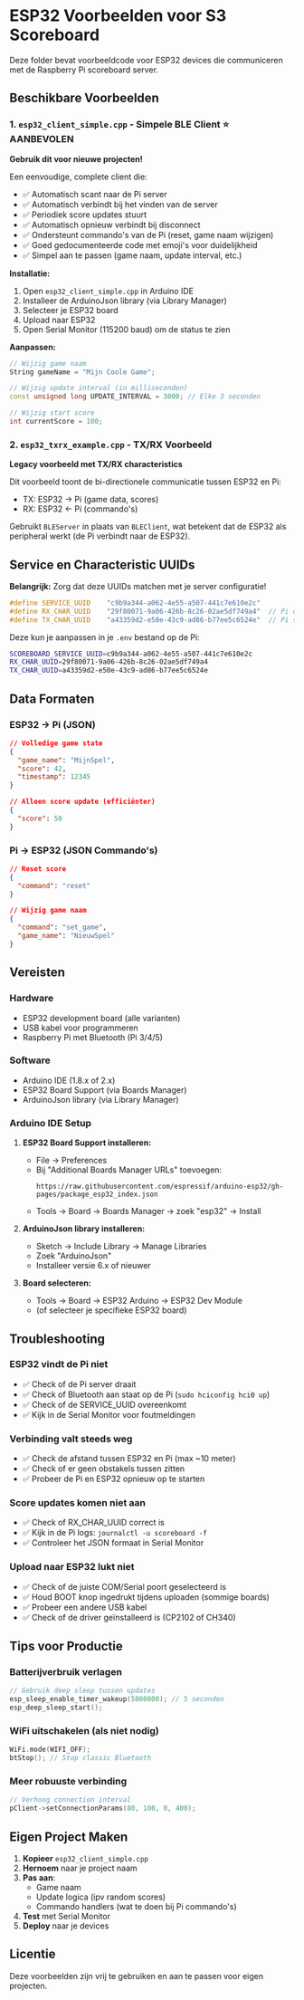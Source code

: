 # ESP32 Voorbeelden voor S3 Scoreboard

Deze folder bevat voorbeeldcode voor ESP32 devices die communiceren met de Raspberry Pi scoreboard server.

## Beschikbare Voorbeelden

### 1. `esp32_client_simple.cpp` - Simpele BLE Client ⭐ AANBEVOLEN
**Gebruik dit voor nieuwe projecten!**

Een eenvoudige, complete client die:
- ✅ Automatisch scant naar de Pi server
- ✅ Automatisch verbindt bij het vinden van de server
- ✅ Periodiek score updates stuurt
- ✅ Automatisch opnieuw verbindt bij disconnect
- ✅ Ondersteunt commando's van de Pi (reset, game naam wijzigen)
- ✅ Goed gedocumenteerde code met emoji's voor duidelijkheid
- ✅ Simpel aan te passen (game naam, update interval, etc.)

**Installatie:**
1. Open `esp32_client_simple.cpp` in Arduino IDE
2. Installeer de ArduinoJson library (via Library Manager)
3. Selecteer je ESP32 board
4. Upload naar ESP32
5. Open Serial Monitor (115200 baud) om de status te zien

**Aanpassen:**
```cpp
// Wijzig game naam
String gameName = "Mijn Coole Game";

// Wijzig update interval (in milliseconden)
const unsigned long UPDATE_INTERVAL = 3000; // Elke 3 seconden

// Wijzig start score
int currentScore = 100;
```

### 2. `esp32_txrx_example.cpp` - TX/RX Voorbeeld
**Legacy voorbeeld met TX/RX characteristics**

Dit voorbeeld toont de bi-directionele communicatie tussen ESP32 en Pi:
- TX: ESP32 → Pi (game data, scores)
- RX: ESP32 ← Pi (commando's)

Gebruikt `BLEServer` in plaats van `BLEClient`, wat betekent dat de ESP32 als peripheral werkt (de Pi verbindt naar de ESP32).

## Service en Characteristic UUIDs

**Belangrijk:** Zorg dat deze UUIDs matchen met je server configuratie!

```cpp
#define SERVICE_UUID    "c9b9a344-a062-4e55-a507-441c7e610e2c"
#define RX_CHAR_UUID    "29f80071-9a06-426b-8c26-02ae5df749a4"  // Pi ontvangt
#define TX_CHAR_UUID    "a43359d2-e50e-43c9-ad86-b77ee5c6524e"  // Pi stuurt
```

Deze kun je aanpassen in je `.env` bestand op de Pi:
```bash
SCOREBOARD_SERVICE_UUID=c9b9a344-a062-4e55-a507-441c7e610e2c
RX_CHAR_UUID=29f80071-9a06-426b-8c26-02ae5df749a4
TX_CHAR_UUID=a43359d2-e50e-43c9-ad86-b77ee5c6524e
```

## Data Formaten

### ESP32 → Pi (JSON)
```json
// Volledige game state
{
  "game_name": "MijnSpel",
  "score": 42,
  "timestamp": 12345
}

// Alleen score update (efficiënter)
{
  "score": 50
}
```

### Pi → ESP32 (JSON Commando's)
```json
// Reset score
{
  "command": "reset"
}

// Wijzig game naam
{
  "command": "set_game",
  "game_name": "NieuwSpel"
}
```

## Vereisten

### Hardware
- ESP32 development board (alle varianten)
- USB kabel voor programmeren
- Raspberry Pi met Bluetooth (Pi 3/4/5)

### Software
- Arduino IDE (1.8.x of 2.x)
- ESP32 Board Support (via Boards Manager)
- ArduinoJson library (via Library Manager)

### Arduino IDE Setup
1. **ESP32 Board Support installeren:**
   - File → Preferences
   - Bij "Additional Boards Manager URLs" toevoegen:
     ```
     https://raw.githubusercontent.com/espressif/arduino-esp32/gh-pages/package_esp32_index.json
     ```
   - Tools → Board → Boards Manager → zoek "esp32" → Install

2. **ArduinoJson library installeren:**
   - Sketch → Include Library → Manage Libraries
   - Zoek "ArduinoJson"
   - Installeer versie 6.x of nieuwer

3. **Board selecteren:**
   - Tools → Board → ESP32 Arduino → ESP32 Dev Module
   - (of selecteer je specifieke ESP32 board)

## Troubleshooting

### ESP32 vindt de Pi niet
- ✅ Check of de Pi server draait
- ✅ Check of Bluetooth aan staat op de Pi (`sudo hciconfig hci0 up`)
- ✅ Check of de SERVICE_UUID overeenkomt
- ✅ Kijk in de Serial Monitor voor foutmeldingen

### Verbinding valt steeds weg
- ✅ Check de afstand tussen ESP32 en Pi (max ~10 meter)
- ✅ Check of er geen obstakels tussen zitten
- ✅ Probeer de Pi en ESP32 opnieuw op te starten

### Score updates komen niet aan
- ✅ Check of RX_CHAR_UUID correct is
- ✅ Kijk in de Pi logs: `journalctl -u scoreboard -f`
- ✅ Controleer het JSON formaat in Serial Monitor

### Upload naar ESP32 lukt niet
- ✅ Check of de juiste COM/Serial poort geselecteerd is
- ✅ Houd BOOT knop ingedrukt tijdens uploaden (sommige boards)
- ✅ Probeer een andere USB kabel
- ✅ Check of de driver geïnstalleerd is (CP2102 of CH340)

## Tips voor Productie

### Batterijverbruik verlagen
```cpp
// Gebruik deep sleep tussen updates
esp_sleep_enable_timer_wakeup(5000000); // 5 seconden
esp_deep_sleep_start();
```

### WiFi uitschakelen (als niet nodig)
```cpp
WiFi.mode(WIFI_OFF);
btStop(); // Stop classic Bluetooth
```

### Meer robuuste verbinding
```cpp
// Verhoog connection interval
pClient->setConnectionParams(80, 100, 0, 400);
```

## Eigen Project Maken

1. **Kopieer** `esp32_client_simple.cpp`
2. **Hernoem** naar je project naam
3. **Pas aan**:
   - Game naam
   - Update logica (ipv random scores)
   - Commando handlers (wat te doen bij Pi commando's)
4. **Test** met Serial Monitor
5. **Deploy** naar je devices

## Licentie

Deze voorbeelden zijn vrij te gebruiken en aan te passen voor eigen projecten.
